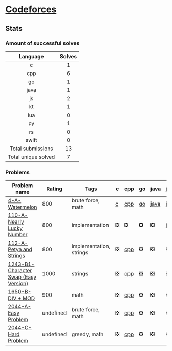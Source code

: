 # [Codeforces](https://codeforces.com/profile/hamzahossain)

## Stats

### Amount of successful solves

|       Language      | Solves |
| :-----------------: | :----: |
|          c          |    1   |
|         cpp         |    6   |
|          go         |    1   |
|         java        |    1   |
|          js         |    2   |
|          kt         |    1   |
|         lua         |    0   |
|          py         |    1   |
|          rs         |    0   |
|        swift        |    0   |
|  Total submissions  |   13   |
| Total unique solved |    7   |

### Problems

| Problem name                                                                               | Rating    | Tags                    | c                                                                | cpp                                                                                                                  | go                                                                  | java                                                                      | js                                                                                        | kt                                                                  | lua | py                                                                  | rs | swift |
| ------------------------------------------------------------------------------------------ | --------- | ----------------------- | ---------------------------------------------------------------- | -------------------------------------------------------------------------------------------------------------------- | ------------------------------------------------------------------- | ------------------------------------------------------------------------- | ----------------------------------------------------------------------------------------- | ------------------------------------------------------------------- | --- | ------------------------------------------------------------------- | -- | ----- |
| [4-A-Watermelon](https://codeforces.com/problemset/problem/4/A)                            | 800       | brute force, math       | [c](<../../solves/codeforces/4-A-Watermelon/C 4-A-Watermelon.c>) | [cpp](<../../solves/codeforces/4-A-Watermelon/CPP 4-A-Watermelon.cpp>)                                               | [go](<../../solves/codeforces/4-A-Watermelon/GO 4-A-Watermelon.go>) | [java](<../../solves/codeforces/4-A-Watermelon/JAVA 4-A-Watermelon.java>) | [js](<../../solves/codeforces/4-A-Watermelon/JS 4-A-Watermelon.js>)                       | [kt](<../../solves/codeforces/4-A-Watermelon/KT 4-A-Watermelon.kt>) | ❎   | [py](<../../solves/codeforces/4-A-Watermelon/PY 4-A-Watermelon.py>) | ❎  | ❎     |
| [110-A-Nearly Lucky Number](https://codeforces.com/problemset/problem/110/A)               | 800       | implementation          | ❎                                                                | ❎                                                                                                                    | ❎                                                                   | ❎                                                                         | [js](<../../solves/codeforces/110-A-Nearly Lucky Number/JS 110-A-Nearly Lucky Number.js>) | ❎                                                                   | ❎   | ❎                                                                   | ❎  | ❎     |
| [112-A-Petya and Strings](https://codeforces.com/problemset/problem/112/A)                 | 800       | implementation, strings | ❎                                                                | [cpp](<../../solves/codeforces/112-A-Petya and Strings/CPP 112-A-Petya and Strings.cpp>)                             | ❎                                                                   | ❎                                                                         | ❎                                                                                         | ❎                                                                   | ❎   | ❎                                                                   | ❎  | ❎     |
| [1243-B1-Character Swap (Easy Version)](https://codeforces.com/problemset/problem/1243/B1) | 1000      | strings                 | ❎                                                                | [cpp](<../../solves/codeforces/1243-B1-Character Swap (Easy Version)/CPP 1243-B1-Character Swap (Easy Version).cpp>) | ❎                                                                   | ❎                                                                         | ❎                                                                                         | ❎                                                                   | ❎   | ❎                                                                   | ❎  | ❎     |
| [1650-B-DIV + MOD](https://codeforces.com/problemset/problem/1650/B)                       | 900       | math                    | ❎                                                                | [cpp](<../../solves/codeforces/1650-B-DIV + MOD/CPP 1650-B-DIV + MOD.cpp>)                                           | ❎                                                                   | ❎                                                                         | ❎                                                                                         | ❎                                                                   | ❎   | ❎                                                                   | ❎  | ❎     |
| [2044-A-Easy Problem](https://codeforces.com/problemset/problem/2044/A)                    | undefined | brute force, math       | ❎                                                                | [cpp](<../../solves/codeforces/2044-A-Easy Problem/CPP 2044-A-Easy Problem.cpp>)                                     | ❎                                                                   | ❎                                                                         | ❎                                                                                         | ❎                                                                   | ❎   | ❎                                                                   | ❎  | ❎     |
| [2044-C-Hard Problem](https://codeforces.com/problemset/problem/2044/C)                    | undefined | greedy, math            | ❎                                                                | [cpp](<../../solves/codeforces/2044-C-Hard Problem/CPP 2044-C-Hard Problem.cpp>)                                     | ❎                                                                   | ❎                                                                         | ❎                                                                                         | ❎                                                                   | ❎   | ❎                                                                   | ❎  | ❎     |
